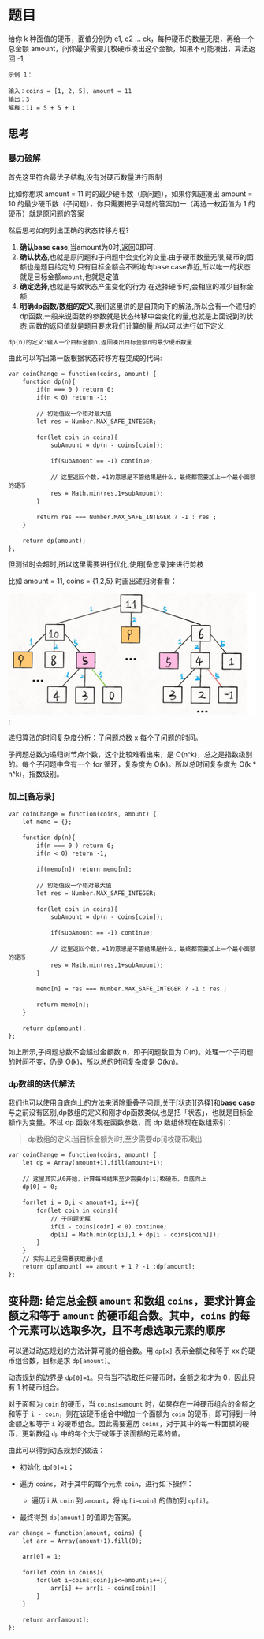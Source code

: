 # 题目

给你 k 种面值的硬币，面值分别为 c1, c2 ... ck，每种硬币的数量无限，再给一个总金额 amount，问你最少需要几枚硬币凑出这个金额，如果不可能凑出，算法返回 -1;

```()
示例 1：

输入：coins = [1, 2, 5], amount = 11
输出：3 
解释：11 = 5 + 5 + 1
```

## 思考

### 暴力破解

首先这里符合最优子结构,没有对硬币数量进行限制

比如你想求 amount = 11 时的最少硬币数（原问题），如果你知道凑出 amount = 10 的最少硬币数（子问题），你只需要把子问题的答案加一（再选一枚面值为 1 的硬币）就是原问题的答案

然后思考如何列出正确的状态转移方程?

1. **确认base case**,当amount为0时,返回0即可.
2. **确认状态**,也就是原问题和子问题中会变化的变量.由于硬币数量无限,硬币的面额也是题目给定的,只有目标金额会不断地向base case靠近,所以唯一的状态就是目标金额`amount`,也就是定值
3. **确定选择**,也就是导致状态产生变化的行为.在选择硬币时,会相应的减少目标金额
4. **明确dp函数/数组的定义**,我们这里讲的是自顶向下的解法,所以会有一个递归的dp函数,一般来说函数的参数就是状态转移中会变化的量,也就是上面说到的状态;函数的返回值就是题目要求我们计算的量,所以可以进行如下定义:

```()
dp(n)的定义:输入一个目标金额n,返回凑出目标金额n的最少硬币数量
```

由此可以写出第一版根据状态转移方程变成的代码:

```()
var coinChange = function(coins, amount) {
    function dp(n){
        if(n === 0 ) return 0;
        if(n < 0) return -1;

        // 初始值设一个相对最大值
        let res = Number.MAX_SAFE_INTEGER;

        for(let coin in coins){
            subAmount = dp(n - coins[coin]);

            if(subAmount == -1) continue;

            // 这里返回个数，+1的意思是不管结果是什么，最终都需要加上一个最小面额的硬币
            res = Math.min(res,1+subAmount);
        }

        return res === Number.MAX_SAFE_INTEGER ? -1 : res ;
    }

    return dp(amount);
};
```

但测试时会超时,所以这里需要进行优化,使用[备忘录]来进行剪枝

比如 amount = 11, coins = {1,2,5} 时画出递归树看看：

![3](./img/3.png);

递归算法的时间复杂度分析：子问题总数 x 每个子问题的时间。

子问题总数为递归树节点个数，这个比较难看出来，是 O(n^k)，总之是指数级别的。每个子问题中含有一个 for 循环，复杂度为 O(k)。所以总时间复杂度为 O(k * n^k)，指数级别。

### 加上[备忘录]

```()
var coinChange = function(coins, amount) {
    let memo = {};

    function dp(n){
        if(n === 0 ) return 0;
        if(n < 0) return -1;

        if(memo[n]) return memo[n];

        // 初始值设一个相对最大值
        let res = Number.MAX_SAFE_INTEGER;

        for(let coin in coins){
            subAmount = dp(n - coins[coin]);

            if(subAmount == -1) continue;

            // 这里返回个数，+1的意思是不管结果是什么，最终都需要加上一个最小面额的硬币
            res = Math.min(res,1+subAmount);
        }

        memo[n] = res === Number.MAX_SAFE_INTEGER ? -1 : res ;

        return memo[n];
    }

    return dp(amount);
};
```

如上所示,子问题总数不会超过金额数 n，即子问题数目为 O(n)。处理一个子问题的时间不变，仍是 O(k)，所以总的时间复杂度是 O(kn)。

### dp数组的迭代解法

我们也可以使用自底向上的方法来消除重叠子问题,关于[状态][选择]和**base case**与之前没有区别,dp数组的定义和刚才dp函数类似,也是把「状态」，也就是目标金额作为变量。不过 dp 函数体现在函数参数，而 dp 数组体现在数组索引：

> dp数组的定义:当目标金额为i时,至少需要dp[i]枚硬币凑出.

```(dp解法)
var coinChange = function(coins, amount) {
    let dp = Array(amount+1).fill(amount+1);

    // 这里其实从0开始，计算每种结果至少需要dp[i]枚硬币，自底向上
    dp[0] = 0;

    for(let i = 0;i < amount+1; i++){
        for(let coin in coins){
            // 子问题无解
            if(i - coins[coin] < 0) continue;
            dp[i] = Math.min(dp[i],1 + dp[i - coins[coin]]);
        }
    }
    // 实际上还是需要获取最小值
    return dp[amount] == amount + 1 ? -1 :dp[amount];
};
```

## 变种题: 给定总金额 `amount` 和数组 `coins`，要求计算金额之和等于 `amount` 的硬币组合数。其中，`coins` 的每个元素可以选取多次，且不考虑选取元素的顺序

可以通过动态规划的方法计算可能的组合数。用 `dp[x]` 表示金额之和等于 xx 的硬币组合数，目标是求 `dp[amount]`。

动态规划的边界是 `dp[0]=1`。只有当不选取任何硬币时，金额之和才为 0，因此只有 1 种硬币组合。

对于面额为 `coin` 的硬币，当 `coin≤i≤amount` 时，如果存在一种硬币组合的金额之和等于 `i - coin`，则在该硬币组合中增加一个面额为 `coin` 的硬币，即可得到一种金额之和等于 `i` 的硬币组合。因此需要遍历 `coins`，对于其中的每一种面额的硬币，更新数组 `dp` 中的每个大于或等于该面额的元素的值。

由此可以得到动态规划的做法：

* 初始化 `dp[0]=1`；

* 遍历 `coins`，对于其中的每个元素 `coin`，进行如下操作：
  * 遍历 i 从 `coin` 到 `amount`，将 `dp[i−coin]` 的值加到 `dp[i]`。
  
* 最终得到 `dp[amount]` 的值即为答案。

```()
var change = function(amount, coins) {
    let arr = Array(amount+1).fill(0);

    arr[0] = 1;

    for(let coin in coins){
        for(let i=coins[coin];i<=amount;i++){
            arr[i] += arr[i - coins[coin]]
        }
    }

    return arr[amount];
};
```